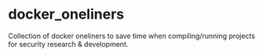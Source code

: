# docker_oneliners
Collection of docker oneliners to save time when compiling/running projects for security research &amp; development.
